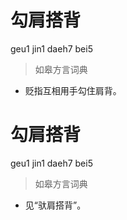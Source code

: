 # 勾肩搭背
geu1 jin1 daeh7 bei5
> 如皋方言词典
- 贬指互相用手勾住肩背。

# 勾肩搭背
geu1 jin1 daeh7 bei5
> 如皋方言词典
- 见“驮肩搭背”。
